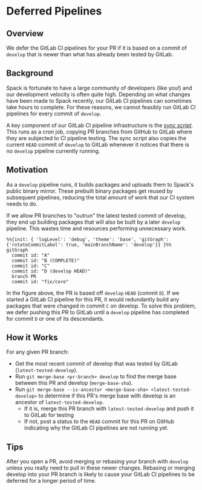 # Deferred Pipelines

## Overview

We defer the GitLab CI pipelines for your PR if it is based on a commit of
`develop` that is newer than what has already been tested by GitLab.

## Background

Spack is fortunate to have a large community of developers (like you!) and our
development velocity is often quite high. Depending on what changes have been
made to Spack recently, our GitLab CI pipelines can sometimes take hours to
complete. For these reasons, we cannot feasibly run GitLab CI pipelines for
every commit of `develop`.

A key component of our GitLab CI pipeline infrastructure is the
[_sync script_](https://github.com/spack/spack-infrastructure/blob/main/images/gh-gl-sync/SpackCIBridge.py).
This runs as a cron job, copying PR branches from GitHub to GitLab where they
are subjected to CI pipeline testing. The sync script also copies the current
`HEAD` commit of `develop` to GitLab whenever it notices that there is no
`develop` pipeline currently running.

## Motivation

As a `develop` pipeline runs, it builds packages and uploads them to Spack's
public binary mirror. These prebuilt binary packages get reused by subsequent
pipelines, reducing the total amount of work that our CI system needs to do.

If we allow PR branches to "outrun" the latest tested commit of develop, they
end up building packages that will also be built by a later `develop` pipeline.
This wastes time and resources performing unnecessary work.

```mermaid
%%{init: { 'logLevel': 'debug', 'theme': 'base', 'gitGraph': {'rotateCommitLabel': true, 'mainBranchName': 'develop'}} }%%
gitGraph
  commit id: "A"
  commit id: "B (COMPLETE)"
  commit id: "C"
  commit id: "D (develop HEAD)"
  branch PR
  commit id: "fix/core"
```

In the figure above, the PR is based off `develop` `HEAD` (commit `D`). If we
started a GitLab CI pipeline for this PR, it would redundantly build any
packages that were changed in commit `C` on develop. To solve this problem, we
defer pushing this PR to GitLab until a `develop` pipeline has completed for
commit `D` or one of its descendants.

## How it Works

For any given PR branch:
* Get the most recent commit of develop that was tested by GitLab (`latest-tested-develop`).
* Run `git merge-base <pr-branch> develop` to find the merge base between this PR and develop (`merge-base-sha`).
* Run `git merge-base --is-ancestor <merge-base-sha> <latest-tested-develop>` to determine if this PR's merge base with develop is an ancestor of `latest-tested-develop`.
  * If it is, merge this PR branch with `latest-tested-develop` and push it to GitLab for testing
  * If not, post a status to the `HEAD` commit for this PR on GitHub indicating why the GitLab CI pipelines are not running yet.

## Tips

After you open a PR, avoid merging or rebasing your branch with `develop`
unless you really need to pull in these newer changes. Rebasing or merging
develop into your PR branch is likely to cause your GitLab CI pipelines
to be deferred for a longer period of time.
